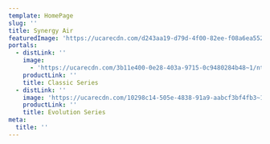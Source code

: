 ```yaml
---
template: HomePage
slug: ''
title: Synergy Air
featuredImage: 'https://ucarecdn.com/d243aa19-d79d-4f00-82ee-f08a6ea55266~1/nth/0/'
portals:
  - distLink: ''
    image:
      - 'https://ucarecdn.com/3b11e400-0e28-403a-9715-0c9480284b48~1/nth/0/'
    productLink: ''
    title: Classic Series
  - distLink: ''
    image: 'https://ucarecdn.com/10298c14-505e-4838-91a9-aabcf3bf4fb3~1/nth/0/'
    productLink: ''
    title: Evolution Series
meta:
  title: ''
---
```

